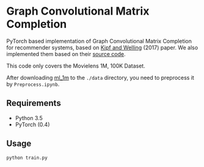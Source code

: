 # Graph Convolutional Matrix Completion

PyTorch based implementation of Graph Convolutional Matrix Completion for recommender systems, based on [Kipf and Welling](https://arxiv.org/abs/1706.02263) (2017) paper. We also implemented them based on their [source code](https://github.com/riannevdberg/gc-mc).

This code only covers the Movielens 1M, 100K Dataset.

After downloading [ml_1m](https://grouplens.org/datasets/movielens/) to the ```./data``` directory, you need to preprocess it by ```Preprocess.ipynb```.

## Requirements


  * Python 3.5
  * PyTorch (0.4)


## Usage


```bash
python train.py
```
